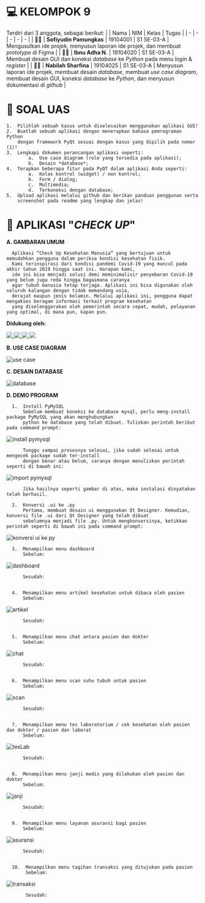 # 💻 KELOMPOK 9
  Terdiri dari 3 anggota, sebagai berikut:
  |  | Nama | NIM | Kelas | Tugas |
  | - | - | - | - | - |
  | 👨‍🎓 | **Sofiyudin Pamungkas** | 19104001 | S1 SE-03-A | Mengusulkan ide projek, menyusun laporan ide projek, dan membuat *prototype* di Figma |
  | 👨‍🎓 | **Ibnu Adha N.** | 19104020 | S1 SE-03-A | Membuat desain GUI dan koneksi *database* ke *Python* pada menu *login* & *register* |
  | 👩‍🎓 | **Nabilah Sharfina** | 19104025 | S1 SE-03-A | Menyusun laporan ide projek, membuat desain *database*, membuat *use case diagram*, membuat desain GUI, koneksi *database* ke *Python*, dan menyusun dokumentasi di *github* |

# 📌 SOAL UAS 
    1.  Pilihlah sebuah kasus untuk diselesaikan menggunakan aplikasi GUI! 
    2.  Buatlah sebuah aplikasi dengan menerapkan bahasa pemrograman Python
        dengan framework PyQt sesuai dengan kasus yang dipilih pada nomor (1)!
    3.  Lengkapi dokumen perancangan aplikasi seperti:
            a.  Use case diagram (role yang tersedia pada aplikasi);
            b.  Desain *database*;
    4.  Terapkan beberapa fitur pada PyQT dalam aplikasi Anda seperti:
            a.  Kelas kontrol (widget) / non kontrol;
            b.  Form / dialog;
            c.  Multimedia;
            d.  Terkoneksi dengan database;
    5.  Upload aplikasi melalui github dan berikan panduan penggunan serta
        screenshot pada readme yang lengkap dan jelas!

# 🏥 APLIKASI "*CHECK UP*"
  **A.  GAMBARAN UMUM**
      
      Aplikasi “Check Up Kesehatan Manusia” yang bertujuan untuk memudahkan pengguna dalam periksa kondisi kesehatan fisik. 
      Kami terinspirasi dari kondisi pandemi Covid-19 yang muncul pada akhir tahun 2019 hingga saat ini. Harapan kami, 
      ide ini bisa menjadi solusi demi meminimalisir penyebaran Covid-19 yang belum juga reda hingga bagaimana caranya 
      agar tubuh manusia tetap terjaga. Aplikasi ini bisa digunakan oleh seluruh kalangan dengan tidak memandang usia, 
      derajat maupun jenis kelamin. Melalui aplikasi ini, pengguna dapat mengakses beragam informasi terkait program kesehatan 
      yang diselenggarakan oleh pemerintah secara cepat, mudah, pelayanan yang optimal, di mana pun, kapan pun.

**Didukung oleh:**

<a href="https://www.apachefriends.org/index.html">
  <img src="https://img.shields.io/badge/Xampp-F37623?style=for-the-badge&logo=xampp&logoColor=white">
</a>
<a href="https://www.mysql.com/">
  <img src="https://img.shields.io/badge/MySQL-00000F?style=for-the-badge&logo=mysql&logoColor=white">
</a>
<a href="https://www.python.org/">
  <img src="https://img.shields.io/badge/Python-3776AB?style=for-the-badge&logo=python&logoColor=white">
</a>
<a href="https://www.qt.io/">
  <img src="https://img.shields.io/badge/Qt-41CD52?style=for-the-badge&logo=qt&logoColor=white">
</a>

  **B.  USE CASE DIAGRAM**
  
![use case](https://user-images.githubusercontent.com/58089002/127747524-1c7acb13-3e47-403c-8865-1f7f09006bfb.png)

  **C.  DESAIN DATABASE**
  
![database](https://user-images.githubusercontent.com/58089002/127747526-66a20c75-2e20-4e8f-93ec-d6e3354304d5.png)

  **D.  DEMO PROGRAM**
     
      1.  Install PyMySQL
          Sebelum membuat koneksi ke database mysql, perlu meng-install package PyMySQL yang akan menghubungkan 
          python ke database yang telah dibuat. Tuliskan perintah berikut pada command prompt:
![install pymysql](https://user-images.githubusercontent.com/58089002/127750174-2984a684-828d-432b-8c38-86eff8b40fab.png)
          
          Tunggu sampai prosesnya selesai, jika sudah selesai untuk mengecek package sudah ter-install 
          dengan benar atau belum, caranya dengan menuliskan perintah seperti di bawah ini:
![import pymysql](https://user-images.githubusercontent.com/58089002/127750171-f838b200-6ec2-4572-964b-037a0b2c464c.png)

          Jika hasilnya seperti gambar di atas, maka instalasi dinyatakan telah berhasil.

      2.  Konversi .ui ke .py
          Pertama, membuat desain ui menggunakan Qt Designer. Kemudian, konversi file .ui dari Qt Designer yang telah dibuat 
          sebelumnya menjadi file .py. Untuk mengkonversinya, ketikkan perintah seperti di bawah ini pada command prompt:
![konversi ui ke py](https://user-images.githubusercontent.com/58089002/127750175-4b950ec0-a781-4f97-b47d-0553c023d237.png)

      3.  Menampilkan menu dashboard
          Sebelum:
![dashboard](https://user-images.githubusercontent.com/58089002/128672937-58c0e572-e73d-4e09-90d3-6992881f9706.png)

          Sesudah:
          
          
      4.  Menampilkan menu artikel kesehatan untuk dibaca oleh pasien
          Sebelum:
![artikel](https://user-images.githubusercontent.com/58089002/128672926-ddb92b02-8ba0-4395-a963-b8436a944f8f.png)

          Sesudah:
          
          
      5.  Menampilkan menu chat antara pasien dan dokter
          Sebelum:
![chat](https://user-images.githubusercontent.com/58089002/128672933-df064ee3-4caa-43fb-be94-ea8e85011cc9.png)

          Sesudah:
          
          
      6.  Menampilkan menu scan suhu tubuh untuk pasien
          Sebelum:
![scan](https://user-images.githubusercontent.com/58089002/128672907-4296f966-2d44-4b90-9a8d-baec64afb465.png)

          Sesudah:
          
          
      7.  Menampilkan menu tes laboratorium / cek kesehatan oleh pasien dan dokter / pasien dan laborat
          Sebelum:
![tesLab](https://user-images.githubusercontent.com/58089002/128672919-425bf249-cd1f-405e-96e2-7d31f6e8bc9a.png)

          Sesudah:
          
          
      8.  Menampilkan menu janji medis yang dilakukan oleh pasien dan dokter
          Sebelum:
![janji](https://user-images.githubusercontent.com/58089002/128672941-6fa83ee4-b980-445e-b945-61c0cb011255.png)

          Sesudah:


      9.  Menampilkan menu layanan asuransi bagi pasien
          Sebelum:
![asuransi](https://user-images.githubusercontent.com/58089002/128672930-4c980d14-2853-4dfe-8eb0-febaa33bf072.png)

          Sesudah:
          
          
      10.  Menampilkan menu tagihan transaksi yang ditujukan pada pasien
           Sebelum:
![transaksi](https://user-images.githubusercontent.com/58089002/128672923-c1f11cfe-8e49-4e71-a0c2-7c02f182b50a.png)
          
           Sesudah:
          
